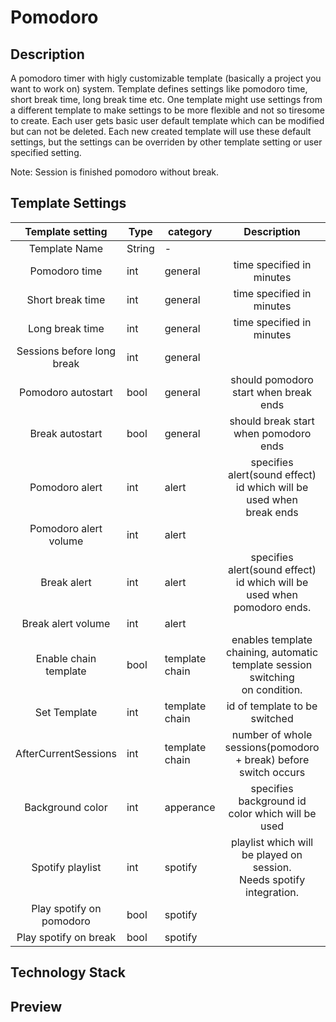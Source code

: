 # Pomodoro


## Description
A pomodoro timer with higly customizable template (basically a project you want to work on) system. Template defines settings like pomodoro time, short break time, long break time etc. One template might use settings from a different template to make settings to be more flexible and not so tiresome to create. Each user gets basic user default template which can be modified but can not be deleted. Each new created template will use these default settings, but the settings can be overriden by other template setting or user specified setting.

Note: Session is finished pomodoro without break.

## Template Settings

|      Template setting      | Type   | category       |                                    Description                                   | Default |
|:--------------------------:|--------|----------------|:--------------------------------------------------------------------------------:|---------|
|        Template Name       | String | -              |                                                                                  | Default |
|        Pomodoro time       | int    | general        | time specified in minutes                                                        | 25      |
|      Short break time      | int    | general        | time specified in minutes                                                        | 5       |
|       Long break time      | int    | general        | time specified in minutes                                                        | 10      |
| Sessions before long break | int    | general        |                                                                                  | 3       |
|     Pomodoro autostart     | bool   | general        | should pomodoro start when break ends                                            | false   |
|       Break autostart      | bool   | general        | should break start when pomodoro ends                                            | false   |
|       Pomodoro alert       | int    | alert          | specifies alert(sound effect) id which will be used when<br>break ends           |         |
|    Pomodoro alert volume   | int    | alert          |                                                                                  | 100     |
|         Break alert        | int    | alert          | specifies alert(sound effect) id which will be used when<br>pomodoro ends.       |         |
|     Break alert volume     | int    | alert          |                                                                                  | 100     |
|    Enable chain template   | bool   | template chain | enables template chaining, automatic template session switching<br>on condition. |         |
|        Set Template        | int    | template chain | id of template to be switched                                                    |         |
|    AfterCurrentSessions    | int    | template chain | number of whole sessions(pomodoro + break) before switch occurs                  |         |
|      Background color      | int    | apperance      | specifies background id color which will be used                                 |         |
|      Spotify playlist      | int    | spotify        | playlist which will be played on session. <br>Needs spotify integration.         |         |
|  Play spotify on pomodoro  | bool   | spotify        |                                                                                  |         |
|    Play spotify on break   | bool   | spotify        |                                                                                  |         |








## Technology Stack

## Preview